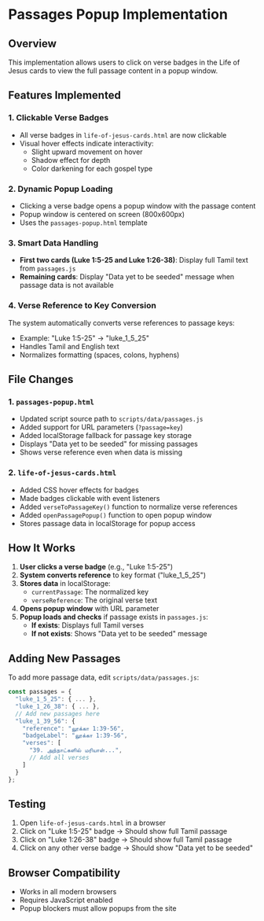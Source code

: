 # Passages Popup Implementation

## Overview
This implementation allows users to click on verse badges in the Life of Jesus cards to view the full passage content in a popup window.

## Features Implemented

### 1. Clickable Verse Badges
- All verse badges in `life-of-jesus-cards.html` are now clickable
- Visual hover effects indicate interactivity:
  - Slight upward movement on hover
  - Shadow effect for depth
  - Color darkening for each gospel type

### 2. Dynamic Popup Loading
- Clicking a verse badge opens a popup window with the passage content
- Popup window is centered on screen (800x600px)
- Uses the `passages-popup.html` template

### 3. Smart Data Handling
- **First two cards (Luke 1:5-25 and Luke 1:26-38)**: Display full Tamil text from `passages.js`
- **Remaining cards**: Display "Data yet to be seeded" message when passage data is not available

### 4. Verse Reference to Key Conversion
The system automatically converts verse references to passage keys:
- Example: "Luke 1:5-25" → "luke_1_5_25"
- Handles Tamil and English text
- Normalizes formatting (spaces, colons, hyphens)

## File Changes

### 1. `passages-popup.html`
- Updated script source path to `scripts/data/passages.js`
- Added support for URL parameters (`?passage=key`)
- Added localStorage fallback for passage key storage
- Displays "Data yet to be seeded" for missing passages
- Shows verse reference even when data is missing

### 2. `life-of-jesus-cards.html`
- Added CSS hover effects for badges
- Made badges clickable with event listeners
- Added `verseToPassageKey()` function to normalize verse references
- Added `openPassagePopup()` function to open popup window
- Stores passage data in localStorage for popup access

## How It Works

1. **User clicks a verse badge** (e.g., "Luke 1:5-25")
2. **System converts reference** to key format ("luke_1_5_25")
3. **Stores data** in localStorage:
   - `currentPassage`: The normalized key
   - `verseReference`: The original verse text
4. **Opens popup window** with URL parameter
5. **Popup loads and checks** if passage exists in `passages.js`:
   - **If exists**: Displays full Tamil verses
   - **If not exists**: Shows "Data yet to be seeded" message

## Adding New Passages

To add more passage data, edit `scripts/data/passages.js`:

```javascript
const passages = {
  "luke_1_5_25": { ... },
  "luke_1_26_38": { ... },
  // Add new passages here
  "luke_1_39_56": {
    "reference": "லூக்கா 1:39-56",
    "badgeLabel": "லூக்கா 1:39-56",
    "verses": [
      "39. அந்நாட்களில் மரியாள்...",
      // Add all verses
    ]
  }
};
```

## Testing

1. Open `life-of-jesus-cards.html` in a browser
2. Click on "Luke 1:5-25" badge → Should show full Tamil passage
3. Click on "Luke 1:26-38" badge → Should show full Tamil passage
4. Click on any other verse badge → Should show "Data yet to be seeded"

## Browser Compatibility
- Works in all modern browsers
- Requires JavaScript enabled
- Popup blockers must allow popups from the site
